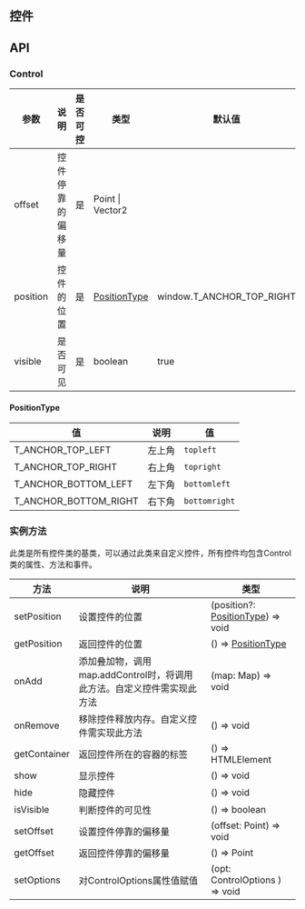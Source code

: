 ## 控件

## API

### Control
| 参数     | 说明             | 是否可控 | 类型                          | 默认值                    |
| -------- | ---------------- | -------- | ----------------------------- | ------------------------- |
| offset   | 控件停靠的偏移量 | 是       | Point \| Vector2              |                           |
| position | 控件的位置       | 是       | [PositionType](#positiontype) | window.T_ANCHOR_TOP_RIGHT |
| visible  | 是否可见         | 是       | boolean                       | true                      |

#### PositionType
| 值                    | 说明   | 值            |
| --------------------- | ------ | ------------- |
| T_ANCHOR_TOP_LEFT     | 左上角 | `topleft`     |
| T_ANCHOR_TOP_RIGHT    | 右上角 | `topright`    |
| T_ANCHOR_BOTTOM_LEFT  | 左下角 | `bottomleft`  |
| T_ANCHOR_BOTTOM_RIGHT | 右下角 | `bottomright` |

### 实例方法

此类是所有控件类的基类，可以通过此类来自定义控件，所有控件均包含Control类的属性、方法和事件。

| 方法         | 说明                                                                   | 类型                                               |
| ------------ | ---------------------------------------------------------------------- | -------------------------------------------------- |
| setPosition  | 设置控件的位置                                                         | (position?: [PositionType](#positiontype)) => void |
| getPosition  | 返回控件的位置                                                         | () => [PositionType](#positiontype)                |
| onAdd        | 添加叠加物，调用map.addControl时，将调用此方法。自定义控件需实现此方法 | (map: Map) => void                                 |
| onRemove     | 移除控件释放内存。自定义控件需实现此方法                               | () => void                                         |
| getContainer | 返回控件所在的容器的标签                                               | () => HTMLElement                                  |
| show         | 显示控件                                                               | () => void                                         |
| hide         | 隐藏控件                                                               | () => void                                         |
| isVisible    | 判断控件的可见性                                                       | () => boolean                                      |
| setOffset    | 设置控件停靠的偏移量                                                   | (offset: Point) => void                            |
| getOffset    | 返回控件停靠的偏移量                                                   | () => Point                                        |
| setOptions   | 对ControlOptions属性值赋值                                             | (opt: ControlOptions ) => void                     |
